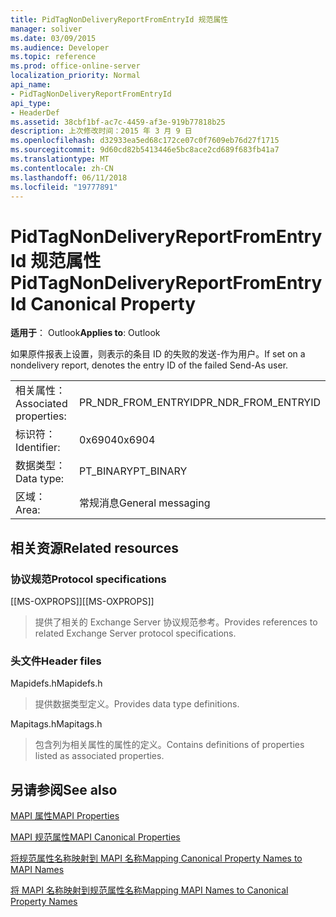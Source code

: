 ```yaml
---
title: PidTagNonDeliveryReportFromEntryId 规范属性
manager: soliver
ms.date: 03/09/2015
ms.audience: Developer
ms.topic: reference
ms.prod: office-online-server
localization_priority: Normal
api_name:
- PidTagNonDeliveryReportFromEntryId
api_type:
- HeaderDef
ms.assetid: 38cbf1bf-ac7c-4459-af3e-919b77818b25
description: 上次修改时间：2015 年 3 月 9 日
ms.openlocfilehash: d32933ea5ed68c172ce07c0f7609eb76d27f1715
ms.sourcegitcommit: 9d60cd82b5413446e5bc8ace2cd689f683fb41a7
ms.translationtype: MT
ms.contentlocale: zh-CN
ms.lasthandoff: 06/11/2018
ms.locfileid: "19777891"
---
```

# <a name="pidtagnondeliveryreportfromentryid-canonical-property"></a><span data-ttu-id="3fe96-103">PidTagNonDeliveryReportFromEntryId 规范属性</span><span class="sxs-lookup"><span data-stu-id="3fe96-103">PidTagNonDeliveryReportFromEntryId Canonical Property</span></span>

  
  
<span data-ttu-id="3fe96-104">**适用于**： Outlook</span><span class="sxs-lookup"><span data-stu-id="3fe96-104">**Applies to**: Outlook</span></span> 
  
<span data-ttu-id="3fe96-105">如果原件报表上设置，则表示的条目 ID 的失败的发送-作为用户。</span><span class="sxs-lookup"><span data-stu-id="3fe96-105">If set on a nondelivery report, denotes the entry ID of the failed Send-As user.</span></span>
  
|||
|:-----|:-----|
|<span data-ttu-id="3fe96-106">相关属性：</span><span class="sxs-lookup"><span data-stu-id="3fe96-106">Associated properties:</span></span>  <br/> |<span data-ttu-id="3fe96-107">PR_NDR_FROM_ENTRYID</span><span class="sxs-lookup"><span data-stu-id="3fe96-107">PR_NDR_FROM_ENTRYID</span></span>  <br/> |
|<span data-ttu-id="3fe96-108">标识符：</span><span class="sxs-lookup"><span data-stu-id="3fe96-108">Identifier:</span></span>  <br/> |<span data-ttu-id="3fe96-109">0x6904</span><span class="sxs-lookup"><span data-stu-id="3fe96-109">0x6904</span></span>  <br/> |
|<span data-ttu-id="3fe96-110">数据类型：</span><span class="sxs-lookup"><span data-stu-id="3fe96-110">Data type:</span></span>  <br/> |<span data-ttu-id="3fe96-111">PT_BINARY</span><span class="sxs-lookup"><span data-stu-id="3fe96-111">PT_BINARY</span></span>  <br/> |
|<span data-ttu-id="3fe96-112">区域：</span><span class="sxs-lookup"><span data-stu-id="3fe96-112">Area:</span></span>  <br/> |<span data-ttu-id="3fe96-113">常规消息</span><span class="sxs-lookup"><span data-stu-id="3fe96-113">General messaging</span></span>  <br/> |
   
## <a name="related-resources"></a><span data-ttu-id="3fe96-114">相关资源</span><span class="sxs-lookup"><span data-stu-id="3fe96-114">Related resources</span></span>

### <a name="protocol-specifications"></a><span data-ttu-id="3fe96-115">协议规范</span><span class="sxs-lookup"><span data-stu-id="3fe96-115">Protocol specifications</span></span>

<span data-ttu-id="3fe96-116">[[MS-OXPROPS]]</span><span class="sxs-lookup"><span data-stu-id="3fe96-116">[[MS-OXPROPS]]</span></span> 
  
> <span data-ttu-id="3fe96-117">提供了相关的 Exchange Server 协议规范参考。</span><span class="sxs-lookup"><span data-stu-id="3fe96-117">Provides references to related Exchange Server protocol specifications.</span></span>
    
### <a name="header-files"></a><span data-ttu-id="3fe96-118">头文件</span><span class="sxs-lookup"><span data-stu-id="3fe96-118">Header files</span></span>

<span data-ttu-id="3fe96-119">Mapidefs.h</span><span class="sxs-lookup"><span data-stu-id="3fe96-119">Mapidefs.h</span></span>
  
> <span data-ttu-id="3fe96-120">提供数据类型定义。</span><span class="sxs-lookup"><span data-stu-id="3fe96-120">Provides data type definitions.</span></span>
    
<span data-ttu-id="3fe96-121">Mapitags.h</span><span class="sxs-lookup"><span data-stu-id="3fe96-121">Mapitags.h</span></span>
  
> <span data-ttu-id="3fe96-122">包含列为相关属性的属性的定义。</span><span class="sxs-lookup"><span data-stu-id="3fe96-122">Contains definitions of properties listed as associated properties.</span></span>
    
## <a name="see-also"></a><span data-ttu-id="3fe96-123">另请参阅</span><span class="sxs-lookup"><span data-stu-id="3fe96-123">See also</span></span>



[<span data-ttu-id="3fe96-124">MAPI 属性</span><span class="sxs-lookup"><span data-stu-id="3fe96-124">MAPI Properties</span></span>](mapi-properties.md)
  
[<span data-ttu-id="3fe96-125">MAPI 规范属性</span><span class="sxs-lookup"><span data-stu-id="3fe96-125">MAPI Canonical Properties</span></span>](mapi-canonical-properties.md)
  
[<span data-ttu-id="3fe96-126">将规范属性名称映射到 MAPI 名称</span><span class="sxs-lookup"><span data-stu-id="3fe96-126">Mapping Canonical Property Names to MAPI Names</span></span>](mapping-canonical-property-names-to-mapi-names.md)
  
[<span data-ttu-id="3fe96-127">将 MAPI 名称映射到规范属性名称</span><span class="sxs-lookup"><span data-stu-id="3fe96-127">Mapping MAPI Names to Canonical Property Names</span></span>](mapping-mapi-names-to-canonical-property-names.md)

